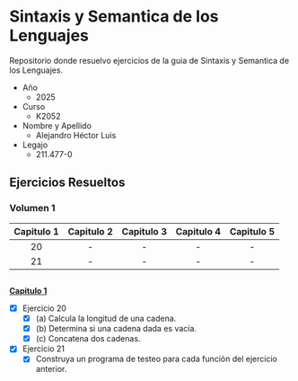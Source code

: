 # Sintaxis y Semantica de los Lenguajes
Repositorio donde resuelvo ejercicios de la guia de Sintaxis y Semantica de los Lenguajes.

- Año
  - 2025
- Curso
  - K2052
- Nombre y Apellido
  - Alejandro Héctor Luis
- Legajo
  - 211.477-0

## Ejercicios Resueltos
### Volumen 1

| Capitulo 1 | Capitulo 2 | Capitulo 3 | Capitulo 4 | Capitulo 5 |
| :--------: | :--------: | :--------: | :--------: | :--------: |
|     20     |     -      |     -      |     -      |     -      |
|     21     |     -      |     -      |     -      |     -      |

### 
##
**[Capitulo 1](capitulo-1.c)**
+ [x] Ejercicio 20
    + [x] (a) Calcula la longitud de una cadena.
    + [x] (b) Determina si una cadena dada es vacía.
    + [x] (c) Concatena dos cadenas.

+ [x] Ejercicio 21
    + [x] Construya un programa de testeo para cada función del ejercicio anterior.